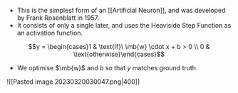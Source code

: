 - This is the simplest form of an [[Artificial Neuron]], and was developed by Frank Rosenblatt in 1957.
- It consists of only a single later, and uses the Heaviside Step Function as an activation function.

$$y = \begin{cases}1 & \text{if}\ \mb{w} \cdot x + b > 0 \\ 0 & \text{otherwise}\end{cases}$$
- We optimise $\mb{w}$ and $b$ so that $y$ matches ground truth.

![[Pasted image 20230320030047.png|400]]